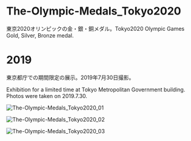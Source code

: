 # The-Olympic-Medals_Tokyo2020
東京2020オリンピックの金・銀・銅メダル。Tokyo2020 Olympic Games Gold, Silver, Bronze medal.

# 2019

東京都庁での期間限定の展示。2019年7月30日撮影。

Exhibition for a limited time at Tokyo Metropolitan Government building. Photos were taken on 2019.7.30.

![The-Olympic-Medals_Tokyo2020_01](https://user-images.githubusercontent.com/20723919/127309995-7fdca82e-6de6-420d-b246-de710744ad39.jpg)

![The-Olympic-Medals_Tokyo2020_02](https://user-images.githubusercontent.com/20723919/127310106-f8539cd3-58f7-4937-acc6-2fbdd272f5d1.jpg)

![The-Olympic-Medals_Tokyo2020_03](https://user-images.githubusercontent.com/20723919/127310144-93367ff0-d118-4c7d-9139-29ea7daf4044.jpg)
